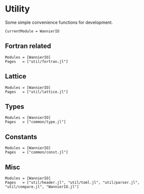 # Utility

Some simple convenience functions for development.

```@meta
CurrentModule = WannierIO
```

## Fortran related

```@autodocs
Modules = [WannierIO]
Pages   = ["util/fortran.jl"]
```

## Lattice

```@autodocs
Modules = [WannierIO]
Pages   = ["util/lattice.jl"]
```

## Types

```@autodocs
Modules = [WannierIO]
Pages   = ["common/type.jl"]
```

## Constants

```@autodocs
Modules = [WannierIO]
Pages   = ["common/const.jl"]
```

## Misc

```@autodocs
Modules = [WannierIO]
Pages   = ["util/header.jl", "util/toml.jl", "util/parser.jl", "util/compare.jl", "WannierIO.jl"]
```
